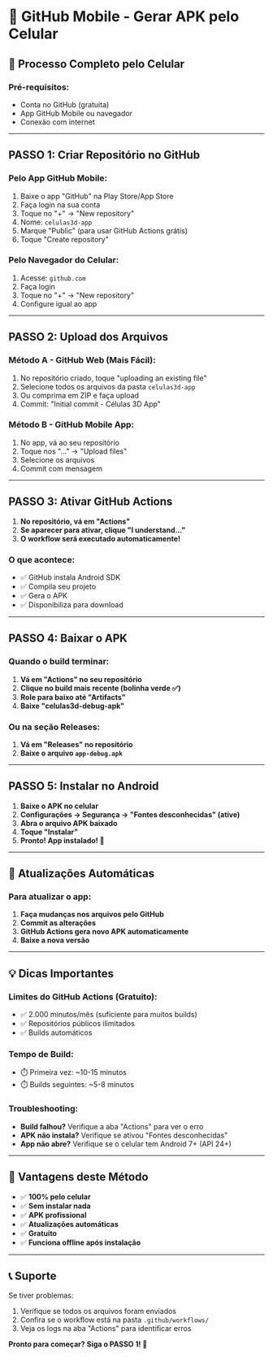 # 📱 GitHub Mobile - Gerar APK pelo Celular

## 🚀 **Processo Completo pelo Celular**

### **Pré-requisitos:**
- Conta no GitHub (gratuita)
- App GitHub Mobile ou navegador
- Conexão com internet

---

## **PASSO 1: Criar Repositório no GitHub**

### **Pelo App GitHub Mobile:**
1. Baixe o app "GitHub" na Play Store/App Store
2. Faça login na sua conta
3. Toque no "+" → "New repository"
4. Nome: `celulas3d-app`
5. Marque "Public" (para usar GitHub Actions grátis)
6. Toque "Create repository"

### **Pelo Navegador do Celular:**
1. Acesse: `github.com`
2. Faça login
3. Toque no "+" → "New repository"
4. Configure igual ao app

---

## **PASSO 2: Upload dos Arquivos**

### **Método A - GitHub Web (Mais Fácil):**
1. No repositório criado, toque "uploading an existing file"
2. Selecione todos os arquivos da pasta `celulas3d-app`
3. Ou comprima em ZIP e faça upload
4. Commit: "Initial commit - Células 3D App"

### **Método B - GitHub Mobile App:**
1. No app, vá ao seu repositório
2. Toque nos "..." → "Upload files"
3. Selecione os arquivos
4. Commit com mensagem

---

## **PASSO 3: Ativar GitHub Actions**

1. **No repositório, vá em "Actions"**
2. **Se aparecer para ativar, clique "I understand..."**
3. **O workflow será executado automaticamente!**

### **O que acontece:**
- ✅ GitHub instala Android SDK
- ✅ Compila seu projeto
- ✅ Gera o APK
- ✅ Disponibiliza para download

---

## **PASSO 4: Baixar o APK**

### **Quando o build terminar:**
1. **Vá em "Actions" no seu repositório**
2. **Clique no build mais recente (bolinha verde ✅)**
3. **Role para baixo até "Artifacts"**
4. **Baixe "celulas3d-debug-apk"**

### **Ou na seção Releases:**
1. **Vá em "Releases" no repositório**
2. **Baixe o arquivo `app-debug.apk`**

---

## **PASSO 5: Instalar no Android**

1. **Baixe o APK no celular**
2. **Configurações → Segurança → "Fontes desconhecidas" (ative)**
3. **Abra o arquivo APK baixado**
4. **Toque "Instalar"**
5. **Pronto! App instalado! 🎉**

---

## **🔄 Atualizações Automáticas**

### **Para atualizar o app:**
1. **Faça mudanças nos arquivos pelo GitHub**
2. **Commit as alterações**
3. **GitHub Actions gera novo APK automaticamente**
4. **Baixe a nova versão**

---

## **💡 Dicas Importantes**

### **Limites do GitHub Actions (Gratuito):**
- ✅ 2.000 minutos/mês (suficiente para muitos builds)
- ✅ Repositórios públicos ilimitados
- ✅ Builds automáticos

### **Tempo de Build:**
- ⏱️ Primeira vez: ~10-15 minutos
- ⏱️ Builds seguintes: ~5-8 minutos

### **Troubleshooting:**
- **Build falhou?** Verifique a aba "Actions" para ver o erro
- **APK não instala?** Verifique se ativou "Fontes desconhecidas"
- **App não abre?** Verifique se o celular tem Android 7+ (API 24+)

---

## **🎯 Vantagens deste Método**

- ✅ **100% pelo celular**
- ✅ **Sem instalar nada**
- ✅ **APK profissional**
- ✅ **Atualizações automáticas**
- ✅ **Gratuito**
- ✅ **Funciona offline após instalação**

---

## **📞 Suporte**

Se tiver problemas:
1. Verifique se todos os arquivos foram enviados
2. Confira se o workflow está na pasta `.github/workflows/`
3. Veja os logs na aba "Actions" para identificar erros

**Pronto para começar? Siga o PASSO 1! 🚀**